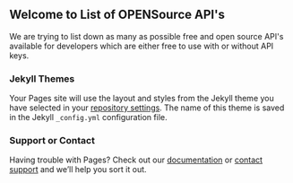 ## Welcome to List of OPENSource API's

We are trying to list down as many as possible free and open source API's available for developers which are either free to use with or without API keys. 















### Jekyll Themes

Your Pages site will use the layout and styles from the Jekyll theme you have selected in your [repository settings](https://github.com/Klupti/PublicFreeAPIs/settings/pages). The name of this theme is saved in the Jekyll `_config.yml` configuration file.

### Support or Contact

Having trouble with Pages? Check out our [documentation](https://docs.github.com/categories/github-pages-basics/) or [contact support](https://support.github.com/contact) and we’ll help you sort it out.

